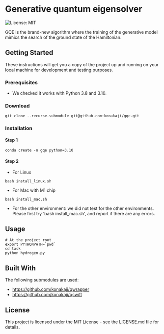 # Generative quantum eigensolver 

![License: MIT](https://img.shields.io/badge/License-MIT-yellow.svg)

GQE is the brand-new algorithm where the training of the generative model mimics the search of the ground state of the Hamiltonian.

## Getting Started

These instructions will get you a copy of the project up and running on your local machine for development and testing purposes.

### Prerequisites

- We checked it works with Python 3.8 and 3.10.

### Download
```
git clone --recurse-submodule git@github.com:konakaji/gqe.git
```

### Installation

#### Step 1
```
conda create -n gqe python=3.10
```

#### Step 2
- For Linux

```
bash install_linux.sh
```

- For Mac with M1 chip
```
bash install_mac.sh
```

- For the other environment: we did not test for the other environments. Please first try 'bash install_mac.sh', and report if there are any errors.

## Usage 

```
# At the project root
export PYTHONPATH=`pwd`
cd task
python hydrogen.py
```

## Built With
The following submodules are used:
- https://github.com/konakaji/qwrapper 
- https://github.com/konakaji/qswift

## License

This project is licensed under the MIT License - see the LICENSE.md file for details.
